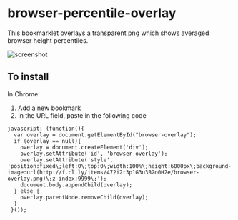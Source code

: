 browser-percentile-overlay
==========================

This bookmarklet overlays a transparent png which shows averaged browser height percentiles. 

![screenshot](http://f.cl.ly/items/0f1S3V08062M191T1g1W/Hacker_News.png)

## To install

In Chrome:

1. Add a new bookmark
1. In the URL field, paste in the following code

```
javascript: (function(){ 
  var overlay = document.getElementById("browser-overlay");
  if (overlay == null){
    overlay = document.createElement('div'); 
    overlay.setAttribute('id', 'browser-overlay');
    overlay.setAttribute('style', 'position:fixed\;left:0\;top:0\;width:100%\;height:6000px\;background-image:url(http://f.cl.ly/items/472i2t3p1G3u3B2o0H2e/browser-overlay.png)\;z-index:9999\;');                  
    document.body.appendChild(overlay); 
  } else {
    overlay.parentNode.removeChild(overlay);
  }
 }());
 ```
